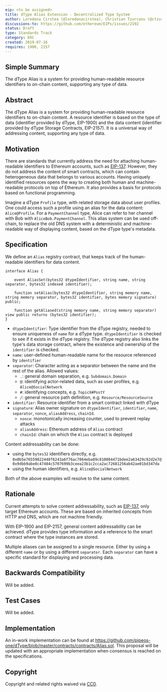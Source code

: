 ```yaml
---
eip: <to be assigned>
title: dType Alias Extension - Decentralized Type System
author: Loredana Cirstea (@loredanacirstea), Christian Tzurcanu (@ctzurcanu)
discussions-to: https://github.com/ethereum/EIPs/issues/2192
status: Draft
type: Standards Track
category: ERC
created: 2019-07-16
requires: 1900, 2157
---
```


## Simple Summary

The dType Alias is a system for providing human-readable resource identifiers to on-chain content, supporting any type of data.

## Abstract

The dType Alias is a system for providing human-readable resource identifiers to on-chain content. A resource identifier is based on the type of data (identifier provided by dType, EIP-1900) and the data content (identifier provided by dType Storage Contracts, EIP-2157). It is a universal way of addressing content, supporting any type of data.


## Motivation

There are standards that currently address the need for attaching human-readable identifiers to Ethereum accounts, such as [EIP-137](http://eips.ethereum.org/EIPS/eip-137). However, they do not address the content of smart contracts, which can contain heterogeneous data that belongs to various accounts. Having uniquely identified resources opens the way to creating both human and machine-readable protocols on top of Ethereum. It also provides a basis for protocols based on functional programming.

Imagine a dType `Profile` type, with related storage data about user profiles. One could access such a profile using an alias for the data content: `Alice@Profile`. For a `PaymentChannel` type, Alice can refer to her channel with Bob with `AliceBob.PaymentChannel`.
This alias system can be used off-chain, to replace the old DNS system with a deterministic and machine-readable way of displaying content, based on the dType type's metadata.

## Specification

We define an `Alias` registry contract, that keeps track of the human-readable identifiers for data content.

```
interface Alias {

    event AliasSet(bytes32 dtypeIdentifier, string name, string separator, bytes32 indexed identifier);

    function setAlias(bytes32 dtypeIdentifier, string memory name, string memory separator, bytes32 identifier, bytes memory signature) public;

    function getAliased(string memory name, string memory separator) view public returns (bytes32 identifier);
}
```

- `dtypeIdentifier`: Type identifier from the dType registry, needed to ensure uniqueness of `name` for a dType type. `dtypeIdentifier` is checked to see if it exists in the dType registry. The dType registry also links the type's data storage contract, where the existence and ownership of the `identifier` is checked.
- `name`: user-defined human-readable name for the resource referenced by `identifier`
- `separator`: Character acting as a separator between the name and the rest of the alias. Allowed values:
  - `.`: general domain separation, e.g. `Subdomain.Domain`
  - `@`: identifying actor-related data, such as user profiles, e.g. `Alice@SocialNetwork`
  - `#`: identifying concepts, e.g. `TopicX#PostY`
  - `/`: general resource path definition, e.g. `Resource/ResourceSource`
- `identifier`: Resource identifier from a smart contract linked with dType
- `signature`: Alias owner signature on `dtypeIdentifier`, `identifier`, `name`, `separator`, `nonce`, `aliasAddress`, `chainId`.
  - `nonce`: monotonically increasing counter, used to prevent replay attacks
  - `aliasAddress`: Ethereum address of `Alias` contract
  - `chainId`: chain on which the `Alias` contract is deployed

Content addressability can be done:
- using the `bytes32` identifiers directly, e.g. `0x0b5e76559822448f6243a6f76ac7864eba89c810084471bdee2a63429c92d2e7@0x9dbb9abe0c47484c5707699b3ceea23b1c2cca2ac72681256ab42ae01bd347da`
- using the human identifiers, e.g. `Alice@SocialNetwork`

Both of the above examples will resolve to the same content.


## Rationale

Current attempts to solve content addressability, such as [EIP-137](http://eips.ethereum.org/EIPS/eip-137), only target Ethereum accounts. These are based on inherited concepts from HTTP and DNS, which are not machine friendly.

With EIP-1900 and EIP-2157, general content addressability can be achieved. dType provides type information and a reference to the smart contract where the type instances are stored.

Multiple aliases can be assigned to a single resource. Either by using a different `name` or by using a different `separator`. Each `separator` can have a specific standard for displaying and processing data.

## Backwards Compatibility

Will be added.

## Test Cases

Will be added.

## Implementation

An in-work implementation can be found at https://github.com/pipeos-one/dType/blob/master/contracts/contracts/Alias.sol.
This proposal will be updated with an appropriate implementation when consensus is reached on the specifications.

## Copyright
Copyright and related rights waived via [CC0](https://creativecommons.org/publicdomain/zero/1.0/).

